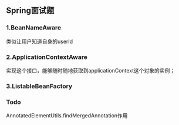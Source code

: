 ## Spring面试题

### 1.BeanNameAware

类似让用户知道自身的userId

### 2.ApplicationContextAware

实现这个接口，能够随时随地获取到applicationContext这个对象的实例；

### 3.ListableBeanFactory





### Todo

AnnotatedElementUtils.findMergedAnnotation作用